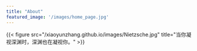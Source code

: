 ```yaml
---
title: "About"
featured_image: '/images/home_page.jpg'
---
```

{{< figure src="/xiaoyunzhang.github.io/images/Nietzsche.jpg" title="当你凝视深渊时，深渊也在凝视你。" >}}
